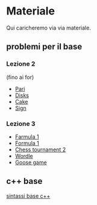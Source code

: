 # Materiale
Qui caricheremo via via materiale.

## problemi per il base
### Lezione 2
(fino ai for)     
- [Pari](https://training.olinfo.it/task/pari)
- [Disks](https://training.olinfo.it/task/ois_disks)
- [Cake](https://training.olinfo.it/task/ois_cake)
- [Sign](https://training.olinfo.it/task/ois_sign)

### Lezione 3
- [Farmula 1](https://training.olinfo.it/task/ois_farmula1)
- [Formula 1](https://training.olinfo.it/task/ois_f1)
- [Chess tournament 2](https://training.olinfo.it/task/ois_tournament2)
- [Wordle](https://training.olinfo.it/task/ois_wordle)
- [Goose game](https://training.olinfo.it/task/ois_goose)

## c++ base
[sintassi base c++](./materiale/cpp_cheatsheet.md)
